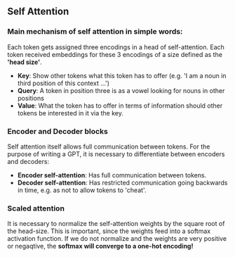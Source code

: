 ## Self Attention

### Main mechanism of self attention in simple words:
Each token gets assigned three encodings in a head of self-attention.
Each token received embeddings for these 3 encodings of a size defined
as the __'head size'__.
  * __Key__: Show other tokens what this token has to offer (e.g. 'I am a noun in third position of this context ...')
  * __Query__: A token in position three is as a vowel looking for nouns in other positions 
  * __Value__: What the token has to offer in terms of information should other
  tokens be interested in it via the key.
### Encoder and Decoder blocks
Self attention itself allows full communication between tokens. For
the purpose of writing a GPT, it is necessary to differentiate between encoders and decoders:
* __Encoder self-attention__: Has full communication between tokens.
* __Decoder self-attention__: Has restricted communication going backwards in time, e.g. as not to allow
tokens to 'cheat'.
### Scaled attention
It is necessary to normalize the self-attention weights by the square root 
of the head-size. This is important, since the weights feed into a softmax
activation function. If we do not normalize and the weights are very positive or negaqtive,
the __softmax will converge to a one-hot encoding!__